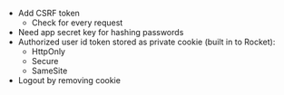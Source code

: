  * Add CSRF token
   * Check for every request
 * Need app secret key for hashing passwords
 * Authorized user id token stored as private cookie (built in to Rocket):
   * HttpOnly
   * Secure
   * SameSite
 * Logout by removing cookie
